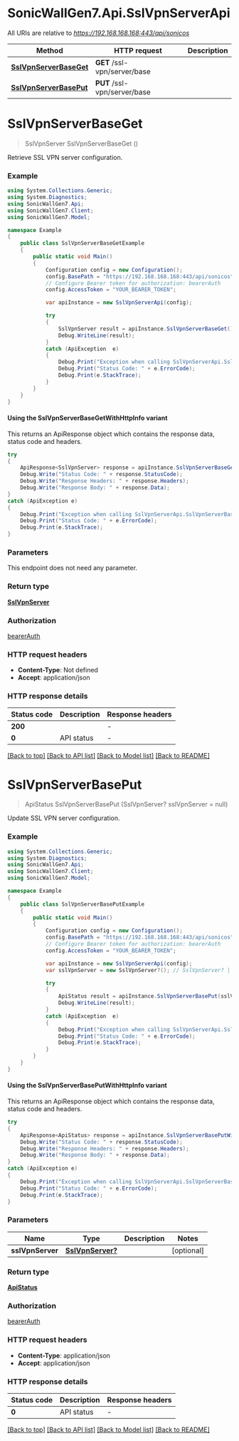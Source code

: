 # SonicWallGen7.Api.SslVpnServerApi

All URIs are relative to *https://192.168.168.168:443/api/sonicos*

| Method | HTTP request | Description |
|--------|--------------|-------------|
| [**SslVpnServerBaseGet**](SslVpnServerApi.md#sslvpnserverbaseget) | **GET** /ssl-vpn/server/base |  |
| [**SslVpnServerBasePut**](SslVpnServerApi.md#sslvpnserverbaseput) | **PUT** /ssl-vpn/server/base |  |

<a id="sslvpnserverbaseget"></a>
# **SslVpnServerBaseGet**
> SslVpnServer SslVpnServerBaseGet ()



Retrieve SSL VPN server configuration.

### Example
```csharp
using System.Collections.Generic;
using System.Diagnostics;
using SonicWallGen7.Api;
using SonicWallGen7.Client;
using SonicWallGen7.Model;

namespace Example
{
    public class SslVpnServerBaseGetExample
    {
        public static void Main()
        {
            Configuration config = new Configuration();
            config.BasePath = "https://192.168.168.168:443/api/sonicos";
            // Configure Bearer token for authorization: bearerAuth
            config.AccessToken = "YOUR_BEARER_TOKEN";

            var apiInstance = new SslVpnServerApi(config);

            try
            {
                SslVpnServer result = apiInstance.SslVpnServerBaseGet();
                Debug.WriteLine(result);
            }
            catch (ApiException  e)
            {
                Debug.Print("Exception when calling SslVpnServerApi.SslVpnServerBaseGet: " + e.Message);
                Debug.Print("Status Code: " + e.ErrorCode);
                Debug.Print(e.StackTrace);
            }
        }
    }
}
```

#### Using the SslVpnServerBaseGetWithHttpInfo variant
This returns an ApiResponse object which contains the response data, status code and headers.

```csharp
try
{
    ApiResponse<SslVpnServer> response = apiInstance.SslVpnServerBaseGetWithHttpInfo();
    Debug.Write("Status Code: " + response.StatusCode);
    Debug.Write("Response Headers: " + response.Headers);
    Debug.Write("Response Body: " + response.Data);
}
catch (ApiException e)
{
    Debug.Print("Exception when calling SslVpnServerApi.SslVpnServerBaseGetWithHttpInfo: " + e.Message);
    Debug.Print("Status Code: " + e.ErrorCode);
    Debug.Print(e.StackTrace);
}
```

### Parameters
This endpoint does not need any parameter.
### Return type

[**SslVpnServer**](SslVpnServer.md)

### Authorization

[bearerAuth](../README.md#bearerAuth)

### HTTP request headers

 - **Content-Type**: Not defined
 - **Accept**: application/json


### HTTP response details
| Status code | Description | Response headers |
|-------------|-------------|------------------|
| **200** |  |  -  |
| **0** | API status |  -  |

[[Back to top]](#) [[Back to API list]](../README.md#documentation-for-api-endpoints) [[Back to Model list]](../README.md#documentation-for-models) [[Back to README]](../README.md)

<a id="sslvpnserverbaseput"></a>
# **SslVpnServerBasePut**
> ApiStatus SslVpnServerBasePut (SslVpnServer? sslVpnServer = null)



Update SSL VPN server configuration.

### Example
```csharp
using System.Collections.Generic;
using System.Diagnostics;
using SonicWallGen7.Api;
using SonicWallGen7.Client;
using SonicWallGen7.Model;

namespace Example
{
    public class SslVpnServerBasePutExample
    {
        public static void Main()
        {
            Configuration config = new Configuration();
            config.BasePath = "https://192.168.168.168:443/api/sonicos";
            // Configure Bearer token for authorization: bearerAuth
            config.AccessToken = "YOUR_BEARER_TOKEN";

            var apiInstance = new SslVpnServerApi(config);
            var sslVpnServer = new SslVpnServer?(); // SslVpnServer? |  (optional) 

            try
            {
                ApiStatus result = apiInstance.SslVpnServerBasePut(sslVpnServer);
                Debug.WriteLine(result);
            }
            catch (ApiException  e)
            {
                Debug.Print("Exception when calling SslVpnServerApi.SslVpnServerBasePut: " + e.Message);
                Debug.Print("Status Code: " + e.ErrorCode);
                Debug.Print(e.StackTrace);
            }
        }
    }
}
```

#### Using the SslVpnServerBasePutWithHttpInfo variant
This returns an ApiResponse object which contains the response data, status code and headers.

```csharp
try
{
    ApiResponse<ApiStatus> response = apiInstance.SslVpnServerBasePutWithHttpInfo(sslVpnServer);
    Debug.Write("Status Code: " + response.StatusCode);
    Debug.Write("Response Headers: " + response.Headers);
    Debug.Write("Response Body: " + response.Data);
}
catch (ApiException e)
{
    Debug.Print("Exception when calling SslVpnServerApi.SslVpnServerBasePutWithHttpInfo: " + e.Message);
    Debug.Print("Status Code: " + e.ErrorCode);
    Debug.Print(e.StackTrace);
}
```

### Parameters

| Name | Type | Description | Notes |
|------|------|-------------|-------|
| **sslVpnServer** | [**SslVpnServer?**](SslVpnServer?.md) |  | [optional]  |

### Return type

[**ApiStatus**](ApiStatus.md)

### Authorization

[bearerAuth](../README.md#bearerAuth)

### HTTP request headers

 - **Content-Type**: application/json
 - **Accept**: application/json


### HTTP response details
| Status code | Description | Response headers |
|-------------|-------------|------------------|
| **0** | API status |  -  |

[[Back to top]](#) [[Back to API list]](../README.md#documentation-for-api-endpoints) [[Back to Model list]](../README.md#documentation-for-models) [[Back to README]](../README.md)

